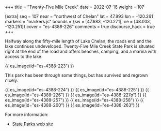 +++
title = "Twenty-Five Mile Creek"
date = 2022-07-16
weight = 107

[extra]
seq = 107
near = "northwest of Chelan"
lat = 47.993
lon = -120.261
markers = "markers.js"
bounds = {sw = [47.983, -120.271], ne = [48.003, -120.251]}
cover = "es-4388-226"
comments = true
discourse_hack = true
+++

Halfway along the fifty-mile length of Lake Chelan, the roads end and the lake continues undeveloped. Twenty-Five Mile Creek State Park is situated right at the end of the road and offers beaches, camping, and a marina with access to the lake.

<!-- more -->

{{ es_image(id="es-4388-223") }}

This park has been through some things, but has survived and regrown nicely.

{{ es_image(id="es-4388-224") }}
{{ es_image(id="es-4388-225") }}
{{ es_image(id="es-4388-226") }}
{{ es_image(id="es-4388-227p") }}
{{ es_image(id="es-4388-257") }}
{{ es_image(id="es-4388-258") }}
{{ es_image(id="es-4388-260") }}
{{ es_image(id="es-4388-263") }}

For more information:

* [State Parks web site](https://www.parks.wa.gov/293/Twenty-Five-Mile-Creek)
